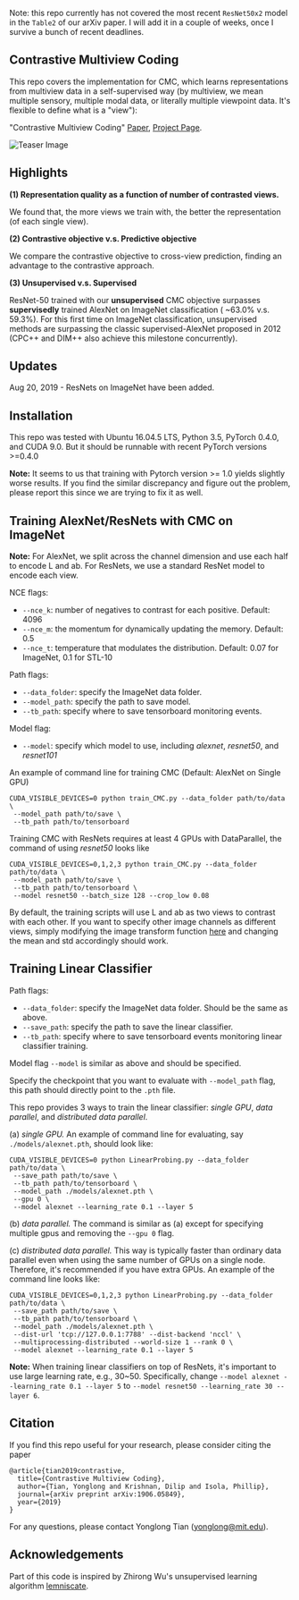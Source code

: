 Note: this repo currently has not covered the most recent `ResNet50x2` model in the `Table2` of our arXiv paper. I will add it in a couple of weeks, once I survive a bunch of recent deadlines.


## Contrastive Multiview Coding

This repo covers the implementation for CMC, which learns representations from multiview data in a self-supervised way (by multiview, we mean multiple sensory, multiple modal data, or literally multiple viewpoint data. It's flexible to define what is a "view"):

"Contrastive Multiview Coding" [Paper](http://arxiv.org/abs/1906.05849), [Project Page](http://hobbitlong.github.io/CMC/).

![Teaser Image](http://hobbitlong.github.io/CMC/CMC_files/teaser.jpg)

## Highlights

**(1) Representation quality as a function of number of contrasted views.** 

We found that, the more views we train with, the better the representation (of each single view).

**(2) Contrastive objective v.s. Predictive objective**

We compare the contrastive objective to cross-view prediction, finding an advantage to the contrastive approach.

**(3) Unsupervised v.s. Supervised**

ResNet-50 trained with our **unsupervised** CMC objective surpasses **supervisedly** trained AlexNet on ImageNet classification ( ~63.0% v.s. 59.3%). For this first time on ImageNet classification, unsupervised methods are surpassing the classic supervised-AlexNet proposed in 2012 (CPC++ and DIM++ also achieve this milestone concurrently). 

## Updates

Aug 20, 2019 - ResNets on ImageNet have been added.

## Installation

This repo was tested with Ubuntu 16.04.5 LTS, Python 3.5, PyTorch 0.4.0, and CUDA 9.0. But it should be runnable with recent PyTorch versions >=0.4.0

**Note:** It seems to us that training with Pytorch version >= 1.0 yields slightly worse results. If you find the similar discrepancy and figure out the problem, please report this since we are trying to fix it as well.

## Training AlexNet/ResNets with CMC on ImageNet

**Note:** For AlexNet, we split across the channel dimension and use each half to encode L and ab. For ResNets, we use a standard ResNet model to encode each view.

NCE flags:
- `--nce_k`: number of negatives to contrast for each positive. Default: 4096
- `--nce_m`: the momentum for dynamically updating the memory. Default: 0.5
- `--nce_t`: temperature that modulates the distribution. Default: 0.07 for ImageNet, 0.1 for STL-10

Path flags:
- `--data_folder`: specify the ImageNet data folder.
- `--model_path`: specify the path to save model.
- `--tb_path`: specify where to save tensorboard monitoring events.

Model flag:
- `--model`: specify which model to use, including *alexnet*, *resnet50*, and *resnet101*

An example of command line for training CMC (Default: AlexNet on Single GPU)
```
CUDA_VISIBLE_DEVICES=0 python train_CMC.py --data_folder path/to/data \
 --model_path path/to/save \
 --tb_path path/to/tensorboard
```

Training CMC with ResNets requires at least 4 GPUs with DataParallel, the command of using *resnet50* looks like
```
CUDA_VISIBLE_DEVICES=0,1,2,3 python train_CMC.py --data_folder path/to/data \
 --model_path path/to/save \
 --tb_path path/to/tensorboard \
 --model resnet50 --batch_size 128 --crop_low 0.08
```

By default, the training scripts will use L and ab as two views to contrast with each other. If you want to specify other image channels as different views, simply modifying the image transform function [here](https://github.com/HobbitLong/CMC/blob/master/train_CMC.py#L101) and changing the mean and std accordingly should work.

## Training Linear Classifier

Path flags:
- `--data_folder`: specify the ImageNet data folder. Should be the same as above.
- `--save_path`: specify the path to save the linear classifier.
- `--tb_path`: specify where to save tensorboard events monitoring linear classifier training.

Model flag `--model` is similar as above and should be specified.

Specify the checkpoint that you want to evaluate with `--model_path` flag, this path should directly point to the `.pth` file.

This repo provides 3 ways to train the linear classifier: *single GPU*, *data parallel*, and *distributed data parallel*.

(a) *single GPU.*
An example of command line for evaluating, say `./models/alexnet.pth`, should look like:
```
CUDA_VISIBLE_DEVICES=0 python LinearProbing.py --data_folder path/to/data \
 --save_path path/to/save \
 --tb_path path/to/tensorboard \
 --model_path ./models/alexnet.pth \
 --gpu 0 \
 --model alexnet --learning_rate 0.1 --layer 5
```
(b) *data parallel.*
The command is similar as (a) except for specifying multiple gpus and removing the `--gpu 0` flag.

(c) *distributed data parallel.*
This way is typically faster than ordinary data parallel even when using the same number of GPUs on a single node. Therefore, it's recommended if you have extra GPUs. An example of the command line looks like:
```
CUDA_VISIBLE_DEVICES=0,1,2,3 python LinearProbing.py --data_folder path/to/data \
 --save_path path/to/save \
 --tb_path path/to/tensorboard \
 --model_path ./models/alexnet.pth \
 --dist-url 'tcp://127.0.0.1:7788' --dist-backend 'nccl' \
 --multiprocessing-distributed --world-size 1 --rank 0 \
 --model alexnet --learning_rate 0.1 --layer 5
```

**Note:** When training linear classifiers on top of ResNets, it's important to use large learning rate, e.g., 30~50. Specifically, change `--model alexnet --learning_rate 0.1 --layer 5` to `--model resnet50 --learning_rate 30 --layer 6`.

## Citation

If you find this repo useful for your research, please consider citing the paper

```
@article{tian2019contrastive,
  title={Contrastive Multiview Coding},
  author={Tian, Yonglong and Krishnan, Dilip and Isola, Phillip},
  journal={arXiv preprint arXiv:1906.05849},
  year={2019}
}
```
For any questions, please contact Yonglong Tian (yonglong@mit.edu).

## Acknowledgements

Part of this code is inspired by Zhirong Wu's unsupervised learning algorithm [lemniscate](https://github.com/zhirongw/lemniscate.pytorch).
